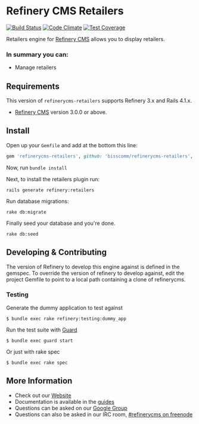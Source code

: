 # Refinery CMS Retailers

[![Build Status](https://travis-ci.org/bisscomm/refinerycms-retailers.svg?branch=master)](https://travis-ci.org/bisscomm/refinerycms-retailers) [![Code Climate](https://codeclimate.com/github/bisscomm/refinerycms-retailers/badges/gpa.svg)](https://codeclimate.com/github/bisscomm/refinerycms-retailers) [![Test Coverage](https://codeclimate.com/github/bisscomm/refinerycms-retailers/badges/coverage.svg)](https://codeclimate.com/github/bisscomm/refinerycms-retailers/coverage)


Retailers engine for [Refinery CMS](http://refinerycms.com) allows you to display retailers.

### In summary you can:
* Manage retailers

## Requirements

This version of `refinerycms-retailers` supports Refinery 3.x and Rails 4.1.x.

* [Refinery CMS](http://refinerycms.com) version 3.0.0 or above.

## Install

Open up your ``Gemfile`` and add at the bottom this line:

```ruby
gem 'refinerycms-retailers', github: 'bisscomm/refinerycms-retailers', branch: 'master'
```

Now, run ``bundle install``

Next, to install the retailers plugin run:

    rails generate refinery:retailers

Run database migrations:

    rake db:migrate

Finally seed your database and you're done.

    rake db:seed

## Developing & Contributing

The version of Refinery to develop this engine against is defined in the gemspec. To override the version of refinery to develop against, edit the project Gemfile to point to a local path containing a clone of refinerycms.

### Testing

Generate the dummy application to test against

    $ bundle exec rake refinery:testing:dummy_app

Run the test suite with [Guard](https://github.com/guard/guard)

    $ bundle exec guard start

Or just with rake spec

    $ bundle exec rake spec


## More Information
* Check out our [Website](http://refinerycms.com/)
* Documentation is available in the [guides](http://refinerycms.com/guides)
* Questions can be asked on our [Google Group](http://group.refinerycms.org)
* Questions can also be asked in our IRC room, [#refinerycms on freenode](irc://irc.freenode.net/refinerycms)
